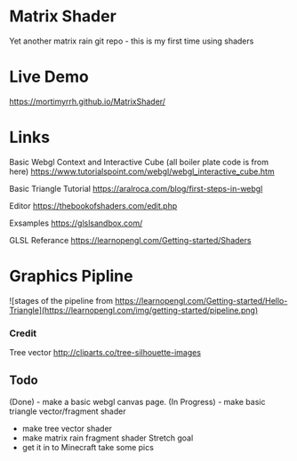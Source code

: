 # Matrix Shader
Yet another matrix rain git repo - this is my first time using shaders


# Live Demo
https://mortimyrrh.github.io/MatrixShader/


# Links
Basic Webgl Context and Interactive Cube (all boiler plate code is from here)
https://www.tutorialspoint.com/webgl/webgl_interactive_cube.htm

Basic Triangle Tutorial
https://aralroca.com/blog/first-steps-in-webgl

Editor
https://thebookofshaders.com/edit.php

Exsamples
https://glslsandbox.com/

GLSL Referance
https://learnopengl.com/Getting-started/Shaders



# Graphics Pipline
![stages of the pipeline from https://learnopengl.com/Getting-started/Hello-Triangle](https://learnopengl.com/img/getting-started/pipeline.png)


### Credit
Tree vector
http://cliparts.co/tree-silhouette-images

## Todo
(Done) - make a basic webgl canvas page.
(In Progress) - make basic triangle vector/fragment shader
- make tree vector shader
- make matrix rain fragment shader
Stretch goal
- get it in to Minecraft take some pics
